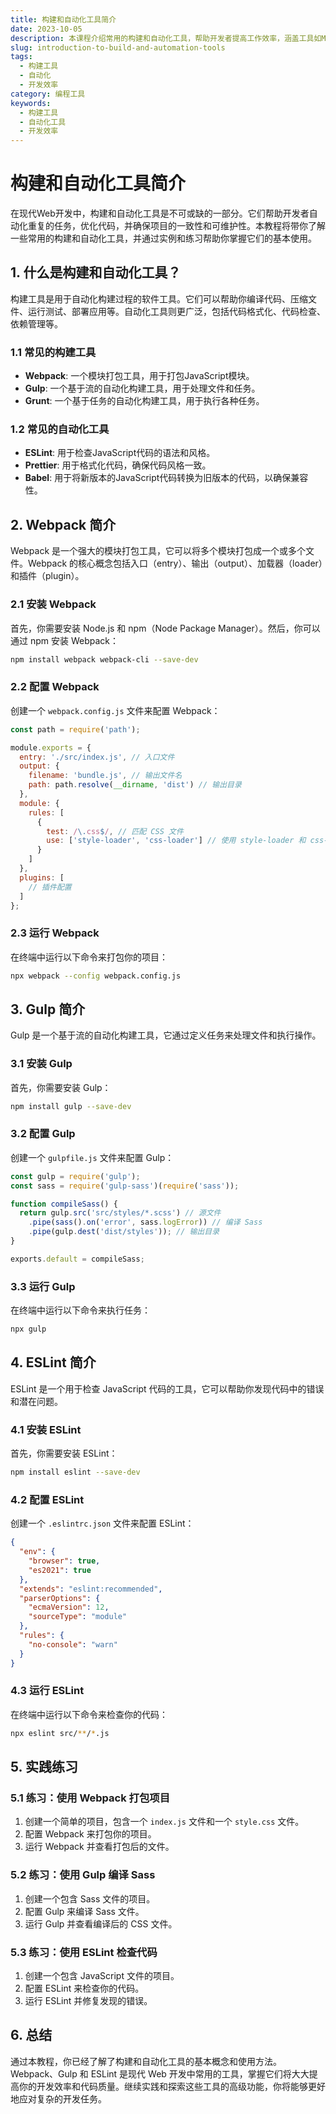 ```yaml
---
title: 构建和自动化工具简介
date: 2023-10-05
description: 本课程介绍常用的构建和自动化工具，帮助开发者提高工作效率，涵盖工具如Make、Gradle、Jenkins等。
slug: introduction-to-build-and-automation-tools
tags:
  - 构建工具
  - 自动化
  - 开发效率
category: 编程工具
keywords:
  - 构建工具
  - 自动化工具
  - 开发效率
---
```


# 构建和自动化工具简介

在现代Web开发中，构建和自动化工具是不可或缺的一部分。它们帮助开发者自动化重复的任务，优化代码，并确保项目的一致性和可维护性。本教程将带你了解一些常用的构建和自动化工具，并通过实例和练习帮助你掌握它们的基本使用。

## 1. 什么是构建和自动化工具？

构建工具是用于自动化构建过程的软件工具。它们可以帮助你编译代码、压缩文件、运行测试、部署应用等。自动化工具则更广泛，包括代码格式化、代码检查、依赖管理等。

### 1.1 常见的构建工具

- **Webpack**: 一个模块打包工具，用于打包JavaScript模块。
- **Gulp**: 一个基于流的自动化构建工具，用于处理文件和任务。
- **Grunt**: 一个基于任务的自动化构建工具，用于执行各种任务。

### 1.2 常见的自动化工具

- **ESLint**: 用于检查JavaScript代码的语法和风格。
- **Prettier**: 用于格式化代码，确保代码风格一致。
- **Babel**: 用于将新版本的JavaScript代码转换为旧版本的代码，以确保兼容性。

## 2. Webpack 简介

Webpack 是一个强大的模块打包工具，它可以将多个模块打包成一个或多个文件。Webpack 的核心概念包括入口（entry）、输出（output）、加载器（loader）和插件（plugin）。

### 2.1 安装 Webpack

首先，你需要安装 Node.js 和 npm（Node Package Manager）。然后，你可以通过 npm 安装 Webpack：

```bash
npm install webpack webpack-cli --save-dev
```

### 2.2 配置 Webpack

创建一个 `webpack.config.js` 文件来配置 Webpack：

```javascript
const path = require('path');

module.exports = {
  entry: './src/index.js', // 入口文件
  output: {
    filename: 'bundle.js', // 输出文件名
    path: path.resolve(__dirname, 'dist') // 输出目录
  },
  module: {
    rules: [
      {
        test: /\.css$/, // 匹配 CSS 文件
        use: ['style-loader', 'css-loader'] // 使用 style-loader 和 css-loader 处理 CSS 文件
      }
    ]
  },
  plugins: [
    // 插件配置
  ]
};
```

### 2.3 运行 Webpack

在终端中运行以下命令来打包你的项目：

```bash
npx webpack --config webpack.config.js
```

## 3. Gulp 简介

Gulp 是一个基于流的自动化构建工具，它通过定义任务来处理文件和执行操作。

### 3.1 安装 Gulp

首先，你需要安装 Gulp：

```bash
npm install gulp --save-dev
```

### 3.2 配置 Gulp

创建一个 `gulpfile.js` 文件来配置 Gulp：

```javascript
const gulp = require('gulp');
const sass = require('gulp-sass')(require('sass'));

function compileSass() {
  return gulp.src('src/styles/*.scss') // 源文件
    .pipe(sass().on('error', sass.logError)) // 编译 Sass
    .pipe(gulp.dest('dist/styles')); // 输出目录
}

exports.default = compileSass;
```

### 3.3 运行 Gulp

在终端中运行以下命令来执行任务：

```bash
npx gulp
```

## 4. ESLint 简介

ESLint 是一个用于检查 JavaScript 代码的工具，它可以帮助你发现代码中的错误和潜在问题。

### 4.1 安装 ESLint

首先，你需要安装 ESLint：

```bash
npm install eslint --save-dev
```

### 4.2 配置 ESLint

创建一个 `.eslintrc.json` 文件来配置 ESLint：

```json
{
  "env": {
    "browser": true,
    "es2021": true
  },
  "extends": "eslint:recommended",
  "parserOptions": {
    "ecmaVersion": 12,
    "sourceType": "module"
  },
  "rules": {
    "no-console": "warn"
  }
}
```

### 4.3 运行 ESLint

在终端中运行以下命令来检查你的代码：

```bash
npx eslint src/**/*.js
```

## 5. 实践练习

### 5.1 练习：使用 Webpack 打包项目

1. 创建一个简单的项目，包含一个 `index.js` 文件和一个 `style.css` 文件。
2. 配置 Webpack 来打包你的项目。
3. 运行 Webpack 并查看打包后的文件。

### 5.2 练习：使用 Gulp 编译 Sass

1. 创建一个包含 Sass 文件的项目。
2. 配置 Gulp 来编译 Sass 文件。
3. 运行 Gulp 并查看编译后的 CSS 文件。

### 5.3 练习：使用 ESLint 检查代码

1. 创建一个包含 JavaScript 文件的项目。
2. 配置 ESLint 来检查你的代码。
3. 运行 ESLint 并修复发现的错误。

## 6. 总结

通过本教程，你已经了解了构建和自动化工具的基本概念和使用方法。Webpack、Gulp 和 ESLint 是现代 Web 开发中常用的工具，掌握它们将大大提高你的开发效率和代码质量。继续实践和探索这些工具的高级功能，你将能够更好地应对复杂的开发任务。